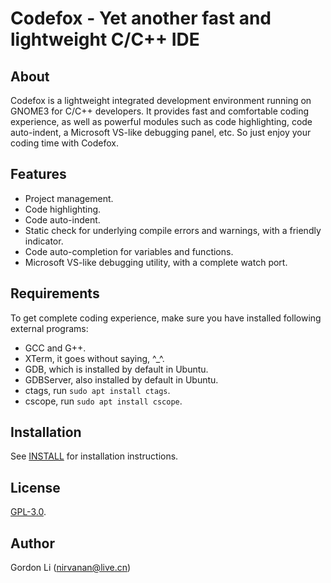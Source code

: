 # Codefox - Yet another fast and lightweight C/C++ IDE

## About
Codefox is a lightweight integrated development environment running on
GNOME3 for C/C++ developers. It provides fast and comfortable coding experience, as well as
powerful modules such as code highlighting, code auto-indent, a Microsoft
VS-like debugging panel, etc. So just enjoy your coding time with Codefox.

## Features
* Project management.
* Code highlighting.
* Code auto-indent.
* Static check for underlying compile errors and warnings, with a friendly
indicator.
* Code auto-completion for variables and functions.
* Microsoft VS-like debugging utility, with a complete watch port.

## Requirements
To get complete coding experience, make sure you have installed following external programs:
* GCC and G++.
* XTerm, it goes without saying, ^\_^.
* GDB, which is installed by default in Ubuntu.
* GDBServer, also installed by default in Ubuntu.
* ctags, run `sudo apt install ctags`.
* cscope, run `sudo apt install cscope`.

## Installation
See [INSTALL](https://github.com/nirvanan/Codefox/blob/master/INSTALL) for installation instructions.

## License
[GPL-3.0](https://www.gnu.org/licenses/gpl-3.0.en.html).

## Author
Gordon Li (nirvanan@live.cn)
